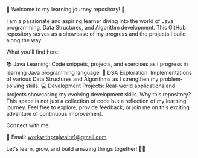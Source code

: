 🚀 Welcome to my learning journey repository! 🚀

I am a passionate and aspiring learner diving into the world of Java programming, Data Structures, and Algorithm development. 
This GitHub repository serves as a showcase of my progress and the projects I build along the way.

What you'll find here:

📚 Java Learning: Code snippets, projects, and exercises as I progress in learning Java programming language.
🧠 DSA Exploration: Implementations of various Data Structures and Algorithms as I strengthen my problem-solving skills.
💻 Development Projects: Real-world applications and projects showcasing my evolving development skills.
Why this repository?
This space is not just a collection of code but a reflection of my learning journey. Feel free to explore, provide feedback, or join me on this exciting adventure of continuous improvement.

Connect with me:

📧 Email: workwithprajwalrv1@gmail.com

Let's learn, grow, and build amazing things together! 🚀✨
